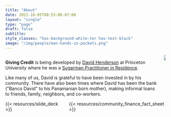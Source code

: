 ```yaml
---
title: "About"
date: 2022-10-05T08:53:08-07:00
layout: "single"
type: "page"
draft: false
subtitle: 
style_classes: "has-background-white-ter has-text-black"
image: "/img/people/man-hands-in-pockets.png"
---
```


<div class="columns">
    <div class="column">
        <p>
            <strong>Giving Credit</strong> is being developed by <a href="https://www.linkedin.com/in/davidihenderson/">David Henderson</a> at Princeton University where he was a <a href="https://behavioralpolicy.princeton.edu/news/inaugural-sugarman-fellows-join-center">Sugarman Practitioner in Residence</a>.
        </p>
        <p> 
            Like many of us, David is grateful to have been invested in by his community. There have also been times where David has been the bank 
            ("Banco David" to his Panamanian born mother), making informal loans to friends, family, neighbors, and co-workers.
        </p>
    </div>
    <div class="column is-one-half has-text-centered">
        <img src="/img/people/man-hands-in-pockets.png">
    </div>
</div>

<div class="columns has-text-centered">
    <div class="column">
        {{< resources/slide_deck >}}
    </div>
    <div class="column">
        {{< resources/community_finance_fact_sheet >}}
    </div>
</div>





